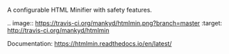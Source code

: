 A configurable HTML Minifier with safety features.

.. image:: https://travis-ci.org/mankyd/htmlmin.png?branch=master
   :target: http://travis-ci.org/mankyd/htmlmin

Documentation: https://htmlmin.readthedocs.io/en/latest/
